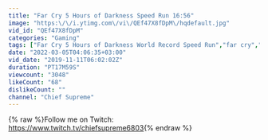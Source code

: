 ```yaml
---
title: "Far Cry 5 Hours of Darkness Speed Run 16:56"
image: "https:\/\/i.ytimg.com\/vi\/QEf47X8fDpM\/hqdefault.jpg"
vid_id: "QEf47X8fDpM"
categories: "Gaming"
tags: ["Far Cry 5 Hours of Darkness World Record Speed Run","far cry","hours of darkness"]
date: "2022-03-05T04:06:35+03:00"
vid_date: "2019-11-11T06:02:02Z"
duration: "PT17M59S"
viewcount: "3048"
likeCount: "68"
dislikeCount: ""
channel: "Chief Supreme"
---
```

{% raw %}Follow me on Twitch: <a rel="nofollow" target="blank" href="https://www.twitch.tv/chiefsupreme6803">https://www.twitch.tv/chiefsupreme6803</a>{% endraw %}

